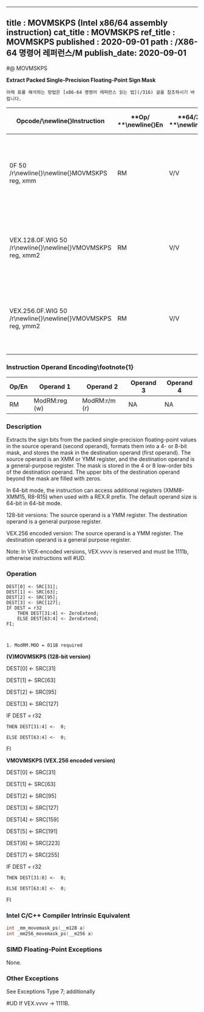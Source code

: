 ----------------------------
title : MOVMSKPS (Intel x86/64 assembly instruction)
cat_title : MOVMSKPS
ref_title : MOVMSKPS
published : 2020-09-01
path : /X86-64 명령어 레퍼런스/M
publish_date: 2020-09-01
----------------------------


#@ MOVMSKPS

**Extract Packed Single-Precision Floating-Point Sign Mask**

```lec-info
아래 표를 해석하는 방법은 [x86-64 명령어 레퍼런스 읽는 법](/316) 글을 참조하시기 바랍니다.
```

|**Opcode/**\newline{}**Instruction**|**Op/ **\newline{}**En**|**64/32-bit **\newline{}**Mode**|**CPUID **\newline{}**Feature **\newline{}**Flag**|**Description**|
|------------------------------------|------------------------|--------------------------------|--------------------------------------------------|---------------|
|0F 50 /r\newline{}\newline{}MOVMSKPS reg, xmm|RM|V/V|SSE|Extract 4-bit sign mask from xmm and store in reg. The upper bits of r32 or r64 are filled with zeros.|
|VEX.128.0F.WIG 50 /r\newline{}\newline{}VMOVMSKPS reg, xmm2|RM|V/V|AVX|Extract 4-bit sign mask from xmm2 and store in reg. The upper bits of r32 or r64 are zeroed.|
|VEX.256.0F.WIG 50 /r\newline{}\newline{}VMOVMSKPS reg, ymm2|RM|V/V|AVX|Extract 8-bit sign mask from ymm2 and store in reg. The upper bits of r32 or r64 are zeroed.|
### Instruction Operand Encoding\footnote{1}


|Op/En|Operand 1|Operand 2|Operand 3|Operand 4|
|-----|---------|---------|---------|---------|
|RM|ModRM:reg (w)|ModRM:r/m (r)|NA|NA|
### Description


Extracts the sign bits from the packed single-precision floating-point values in the source operand (second operand), formats them into a 4- or 8-bit mask, and stores the mask in the destination operand (first operand). The source operand is an XMM or YMM register, and the destination operand is a general-purpose register. The mask is stored in the 4 or 8 low-order bits of the destination operand. The upper bits of the destination operand beyond the mask are filled with zeros.

In 64-bit mode, the instruction can access additional registers (XMM8-XMM15, R8-R15) when used with a REX.R prefix. The default operand size is 64-bit in 64-bit mode.

128-bit versions: The source operand is a YMM register. The destination operand is a general purpose register. 

VEX.256 encoded version: The source operand is a YMM register. The destination operand is a general purpose register. 

Note: In VEX-encoded versions, VEX.vvvv is reserved and must be 1111b, otherwise instructions will #UD.


### Operation

```info-verb
DEST[0] <- SRC[31]; 
DEST[1] <- SRC[63]; 
DEST[2] <- SRC[95]; 
DEST[3] <- SRC[127]; 
IF DEST = r32
    THEN DEST[31:4] <- ZeroExtend;
    ELSE DEST[63:4] <- ZeroExtend;
FI;
```
```sidenote


1. ModRM.MOD = 011B required
```

**(V)MOVMSKPS (128-bit version)**

DEST[0] <-  SRC[31]

DEST[1] <-  SRC[63]

DEST[2] <-  SRC[95]

DEST[3] <-  SRC[127]

IF DEST = r32

    THEN DEST[31:4] <-  0;

    ELSE DEST[63:4] <-  0;

FI

**VMOVMSKPS (VEX.256 encoded version)**

DEST[0] <-  SRC[31]

DEST[1] <-  SRC[63]

DEST[2] <-  SRC[95]

DEST[3] <-  SRC[127]

DEST[4] <-  SRC[159]

DEST[5] <-  SRC[191]

DEST[6] <-  SRC[223]

DEST[7] <-  SRC[255]

IF DEST = r32

    THEN DEST[31:8] <-  0;

    ELSE DEST[63:8] <-  0;

FI


### Intel C/C++ Compiler Intrinsic Equivalent

```cpp
int _mm_movemask_ps(__m128 a)
int _mm256_movemask_ps(__m256 a)
```
### SIMD Floating-Point Exceptions


None.

### Other Exceptions


See Exceptions Type 7; additionally

#UD  If VEX.vvvv ->  1111B.


